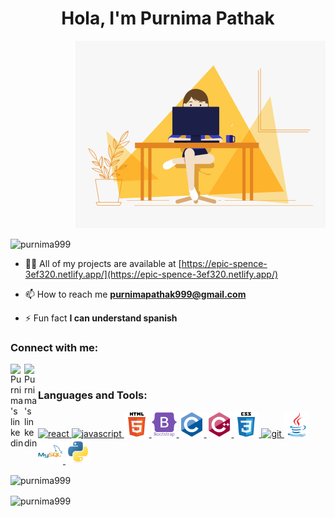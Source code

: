 <h1 align="center">Hola, I'm Purnima Pathak</h1>
<p align ="right"><img alt="Coding" width="400"  src="https://github.com/purnima999/purnima999/blob/main/code.gif"></p>

<p align="left" padding-top="-30px"> <img src="https://komarev.com/ghpvc/?username=purnima999&label=Profile%20views&color=0e75b6&style=flat" alt="purnima999" /> </p>

- 👨‍💻 All of my projects are available at [https://epic-spence-3ef320.netlify.app/](https://epic-spence-3ef320.netlify.app/)

- 📫 How to reach me **purnimapathak999@gmail.com**

- ⚡ Fun fact **I can understand spanish**

<h3 align="left">Connect with me:</h3>
<p align="left">
<a href="https://www.linkedin.com/in/purnima-pathak9/">
  <img align="left" alt="Purnima's linkedin" width="22px" src="https://cdn.jsdelivr.net/npm/simple-icons@v3/icons/linkedin.svg" />
</a>
<a href="https://www.hackerrank.com/purnimapathak999?hr_r=1">
  <img align="left" alt="Purnima's linkedin" width="22px" src="https://cdn.jsdelivr.net/npm/simple-icons@v3/icons/hackerrank.svg" />
</a>
</p>
<br>

<h3 align="left">Languages and Tools:</h3>
<p align="left"><a href=https://reactjs.org/ target="_blank"> <img src="https://camo.githubusercontent.com/48d099290b4cb2d7937bcd96e8497cf1845b54a810a6432c70cf944b60b40c77/68747470733a2f2f7261776769742e636f6d2f676f72616e67616a69632f72656163742d69636f6e732f6d61737465722f72656163742d69636f6e732e737667" alt="react" width="40" height="40"/> </a> <a href="https://www.javascript.com/" target="_blank"> <img src="https://encrypted-tbn0.gstatic.com/images?q=tbn:ANd9GcQUhdFgKwWT0BD32WAPhBz04H7yjV1VMu7axw&usqp=CAU" alt="javascript" width="40" height="40"/> </a> <a href="https://www.w3.org/html/" target="_blank"> <img src="https://raw.githubusercontent.com/devicons/devicon/master/icons/html5/html5-original-wordmark.svg" alt="html5" width="40" height="40"/></a><a href="https://getbootstrap.com" target="_blank"> <img src="https://raw.githubusercontent.com/devicons/devicon/master/icons/bootstrap/bootstrap-plain-wordmark.svg" alt="bootstrap" width="40" height="40"/> </a> <a href="https://www.cprogramming.com/" target="_blank"> <img src="https://raw.githubusercontent.com/devicons/devicon/master/icons/c/c-original.svg" alt="c" width="40" height="40"/> </a> <a href="https://www.w3schools.com/cpp/" target="_blank"> <img src="https://raw.githubusercontent.com/devicons/devicon/master/icons/cplusplus/cplusplus-original.svg" alt="cplusplus" width="40" height="40"/> </a>  <a href="https://www.w3schools.com/css/" target="_blank"> <img src="https://raw.githubusercontent.com/devicons/devicon/master/icons/css3/css3-original-wordmark.svg" alt="css3" width="40" height="40"/> </a> <a href="https://git-scm.com/" target="_blank"> <img src="https://www.vectorlogo.zone/logos/git-scm/git-scm-icon.svg" alt="git" width="40" height="40"/> </a>  <a href="https://www.java.com" target="_blank"> <img src="https://raw.githubusercontent.com/devicons/devicon/master/icons/java/java-original.svg" alt="java" width="40" height="40"/> </a> <a href="https://www.mysql.com/" target="_blank"> <img src="https://raw.githubusercontent.com/devicons/devicon/master/icons/mysql/mysql-original-wordmark.svg" alt="mysql" width="40" height="40"/> </a> <a href="https://www.python.org" target="_blank"> <img src="https://raw.githubusercontent.com/devicons/devicon/master/icons/python/python-original.svg" alt="python" width="40" height="40"/> </a
</p>
<!-- <a href="https://www.w3schools.com/cs/" target="_blank"> <img src="https://raw.githubusercontent.com/devicons/devicon/master/icons/csharp/csharp-original.svg" alt="csharp" width="40" height="40"/> </a>  -->
  
  
<p><img align="center" src="https://github-readme-stats.vercel.app/api/top-langs?username=purnima999&show_icons=true&locale=en&layout=compact" alt="purnima999" /></p>

<p><img align="center" src="https://github-readme-streak-stats.herokuapp.com/?user=purnima999&" alt="purnima999" /></p>
